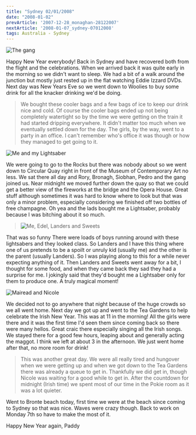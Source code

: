 ```yaml
---
title: "Sydney 02/01/2008"
date: "2008-01-02"
prevArticle: '2007-12-28_monaghan-28122007'
nextArticle: '2008-01-07_sydney-07012008'
tags: Australia - Sydney
---
```

![The gang](/images/PC310036.JPG "The gang outside the museum, before the messiness!")

Happy New Year everybody! Back in Sydney and have recovered both from the flight and the celebrations. When we arrived back it was quite early in the morning so we didn't want to sleep. We had a bit of a walk around the junction but mostly just rested up in the flat watching Eddie Izzard DVDs. Next day was New Years Eve so we went down to Woolies to buy some drink for all the knacker drinking we'd be doing.
> We bought these cooler bags and a few bags of ice to keep our drink nice and cold. Of course the cooler bags ended up not being completely watertight so by the time we were getting on the train it had started dripping everywhere. It didn't matter too much when we eventually settled down for the day. The girls, by the way, went to a party in an office. I can't remember who's office it was though or how they managed to get going to it.

![Me and my Lightsaber](/images/PC311855.JPG "Me and my Lightsaber")

We were going to go to the Rocks but there was nobody about so we went down to Circular Quay right in front of the Museum of Contemporary Art no less. We sat there all day and Rory, Bronagh, Siobhan, Pedro and the gang joined us. Near midnight we moved further down the quay so that we could get a better view of the fireworks at the bridge and the Opera House. Great stuff although sometimes it was hard to know where to look but that was only a minor problem, especially considering we finished off two bottles of free champagne. Oh yea and the lads bought me a Lightsaber, probably because I was bitching about it so much.
> ![Me, Edel, Landers and Sweets](/images/PC310112.JPG "Anyone for some Champagne?")

That was so funny There were loads of boys running around with these lightsabers and they looked class. So Landers and I have this thing where one of us pretends to be a spoilt or unruly kid (usually me) and the other is the parent (usually Landers). So I was playing along to this for a while never expecting anything of it. Then Landers and Sweets went away for a bit, I thought for some food, and when they came back they sad they had a surprise for me. I jokingly said that they'd bought me a Lightsaber only for them to produce one. A truly magical moment!

![Mairead and Nicole](/images/P1011939.JPG "Mairead and Nicole at the Pokies")

We decided not to go anywhere that night because of the huge crowds so we all went home. Next day we got up and went to the Tea Gardens to help celebrate the Irish New Year. This was at 11 in the morning! All the girls were there and it was the first time I'd seen them since coming back so there were many hellos. Great craic there especially singing all the Irish songs. We stayed there for a good few hours, leaping about and generally acting the maggot. I think we left at about 3 in the afternoon. We just went home after that, no more room for drink!
> This was another great day. We were all really tired and hungover when we were getting up and when we got down to the Tea Gardens there was already a queue to get in. Thankfully we did get in, though Nicole was waiting for a good while to get in. After the countdown for midnight (Irish time) we spent most of our time in the Pokie room as it was a lot quieter.

Went to Bronte beach today, first time we were at the beach since coming to Sydney so that was nice. Waves were crazy though. Back to work on Monday 7th so have to make the most of it.

Happy New Year again,
Paddy